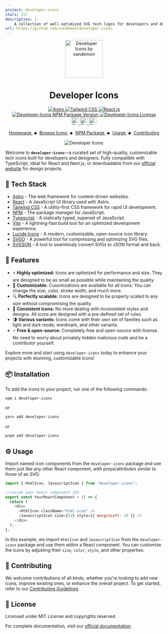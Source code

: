 ```yaml
---
project: developer-icons
stars: 317
description: |-
    A collection of well-optimized SVG tech logos for developers and designers—customizable, scalable, and free.
url: https://github.com/xandemon/developer-icons
---
```


<div align="center">
  <a href="https://xandemon.github.io/developer-icons" target="_blank">
    <img src="public/logo.png" alt="Developer Icons by xandemon" height="120" />
  </a>
  <h1>Developer Icons</h1>
</div>

<div align="center">
  <div>
    <a href="https://astro.build/" target="_blank">
      <img src="https://img.shields.io/badge/Astro-333333?logo=astro&logoColor=BC52EE" alt="Astro">
    </a>
    <a href="https://tailwindcss.com/" target="_blank">
      <img src="https://img.shields.io/badge/Tailwind_CSS-333?logo=tailwindcss&logoColor=06B6D4&style=flat" alt="Tailwind CSS">
    </a>
    <a href="https://react.dev/" target="_blank">
      <img src="https://img.shields.io/badge/React-333333?logo=react&logoColor=58c4dc" alt="React.js">
    </a>
    <a href="https://github.com/xandemon/developer-icons/releases" target="_blank">
      <img src="https://img.shields.io/npm/v/developer-icons?logo=github&logoColor=fff&label=Release&labelColor=333&color=148ACF&style=flat" alt="Developer-Icons NPM Package Version">
    </a>
    <a href="https://github.com/xandemon/developer-icons/blob/main/LICENSE" target="_blank">
      <img src="https://img.shields.io/github/license/xandemon/developer-icons?logo=github&logoColor=fff&label=License&labelColor=333&color=666666&style=flat" alt="Developer-Icons License">
    </a>
  </div>
  <div>
    <a href="https://www.npmjs.com/package/developer-icons" target="_blank">
      <img src="https://img.shields.io/npm/dy/developer-icons?logo=npm&logoColor=CB3837&label=Downloads&labelColor=333&color=148ACF&style=flat" alt="Developer-Icons NPM Package Downloads" style="height:24px">
    </a>
    <a href="https://github.com/xandemon/developer-icons/stargazers" target="_blank">
      <img src="https://img.shields.io/github/stars/xandemon/developer-icons?logo=github&logoColor=fff&label=Stars&labelColor=333&color=FFD700&style=flat" alt="Developer-Icons GitHub Stars" style="height:24px">
    </a>
    <a href="https://github.com/xandemon/developer-icons/stargazers" target="_blank">
      <img src="https://img.shields.io/github/forks/xandemon/developer-icons?logo=github&logoColor=fff&label=Forks&labelColor=333&color=148ACF&style=flat" alt="Developer-Icons GitHub Forks" style="height:24px">
    </a>
  </div>
 
</div>

<p align="center">
  <a href="https://xandemon.github.io/developer-icons/">
    Homepage
  </a>
  <span>&nbsp;⬥&nbsp;</span>
  <a href="https://xandemon.github.io/developer-icons/icons/All">
    Browse Icons
  </a>
  <span>&nbsp;⬥&nbsp;</span>
  <a href="https://www.npmjs.com/package/developer-icons">
    NPM Package
  </a>
  <span>&nbsp;⬥&nbsp;</span>
  <a href="https://xandemon.github.io/developer-icons/docs/usageGuide/">
    Usage
  </a>
  <span>&nbsp;⬥&nbsp;</span>
  <a href="https://xandemon.github.io/developer-icons/docs/contributing/">
    Contributing
  </a>
</p>

<p align="center">
  <img src="public/cover-image-light.png" alt="Developer Icons" />
</p>

Welcome to **`developer-icons`**—a curated set of high-quality, customizable tech icons built for developers and designers. Fully compatible with TypeScript, ideal for React and Next.js, or downloadable from our [official website](https://xandemon.github.io/developer-icons/icons/All "Developer Icons Website") for design projects.

## 🚀 Tech Stack

- [Astro](https://astro.build/) - The web framework for content-driven websites.
- [React](https://reactjs.org/) - A JavaScript UI library used with Astro.
- [Tailwind CSS](https://tailwindcss.com/) - A utility-first CSS framework for rapid UI development.
- [NPM](https://www.npmjs.com/) - The package manager for JavaScript.
- [Typescript](https://www.typescriptlang.org/) - A statically typed, superset of JavaScript.
- [Vite](https://vitejs.dev/) - A lightning-fast build tool for an optimized development experience.
- [Lucide Icons](https://lucide.dev/) - A modern, customizable, open-source icon library.
- [SVGO](https://github.com/svg/svgo) - A powerful tool for compressing and optimizing SVG files.
- [SVGSON](https://github.com/svgson/svgson) - A tool to seamlessly convert SVGs to JSON format and back.

## 🌟 Features

- ⚡ **Highly optimized:** Icons are optimized for performance and size. They are designed to be as small as possible while maintaining the quality.
- 🎨 **Customizable:** Cusomizations are available for all icons. You can change the size, color, stroke width, and much more.
- 🔍 **Perfectly scalable:** Icons are designed to be properly scaled to any size without compromising the quality.
- 🔄 **Consistent icons:** No more dealing with inconsistent styles and designs. All icons are designed with a pre-defined set of rules.
- 🌗 **Various variants:** Icons come with their own set of families such as light and dark mode, wordmark, and other variants.
- ⭐ **Free & open-source:** Completely free and open-source with license. No need to worry about privately hidden malicious code and be a contributor yourself.

Explore more and start using `developer-icons` today to enhance your projects with stunning, customizable icons!

## 📦 Installation

To add the icons to your project, run one of the following commands:

```bash
npm i developer-icons
```

or

```bash
yarn add developer-icons
```

or

```bash
pnpm add developer-icons
```

## ⚙️ Usage

Import named icon components from the `developer-icons` package and use them just like any other React component, with props/attributes similar to those of an SVG:

```javascript
import { HtmlIcon, JavascriptIcon } from "developer-icons";

//inside your React component JSX
export const YourReactComponent = () => {
  return (
    <div>
      <HtmlIcon className="html-icon" />
      <JavascriptIcon size={52} style={{ marginLeft: 20 }} />
    </div>
  );
};
```

In this example, we import `HtmlIcon` and `JavascriptIcon` from the `developer-icons` package and use them within a React component. You can customize the icons by adjusting their `size`, `color`, `style`, and other properties.

## 🤝 Contributing

We welcome contributions of all kinds, whether you're looking to add new icons, improve existing ones, or enhance the overall project. To get started, refer to our [Contributing Guidelines](https://xandemon.github.io/developer-icons/docs/contributing).

## 📜 License

Licensed under MIT License and copyrights reserved.

For complete documentation, visit our [official documentation](https://xandemon.github.io/developer-icons/docs).

